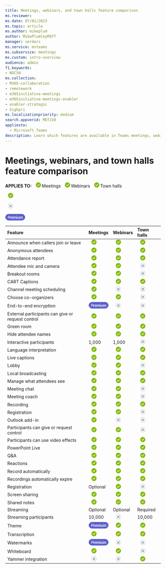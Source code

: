 ```yaml
---
title: Meetings, webinars, and town halls feature comparison
ms.reviewer: 
ms.date: 07/01/2023
ms.topic: article
ms.author: mikeplum
author: MikePlumleyMSFT
manager: serdars
ms.service: msteams
ms.subservice: meetings
ms.custom: intro-overview
audience: admin
f1.keywords:
- NOCSH
ms.collection: 
- M365-collaboration
- remotework
- m365initiative-meetings
- m365initiative-meetings-enabler
- enabler-strategic
- highpri
ms.localizationpriority: medium
search.appverid: MET150
appliesto: 
  - Microsoft Teams
description: Learn which features are available in Teams meetings, webinars, and town halls.
---
```


# Meetings, webinars, and town halls feature comparison

**APPLIES TO:** ![yes](media/yes.png)Meetings ![yes](media/yes.png)Webinars ![yes](media/yes.png)Town halls



![yes](media/yes.png)

![no](media/no.png)

![Teams Premium](media/premium-icon.png)

|Feature|Meetings|Webinars|Town halls|
|:------|:-------|:-------|:---------|
|Announce when callers join or leave|![yes](media/yes.png)|![yes](media/yes.png)|![yes](media/yes.png)|
|Anonymous attendees|![yes](media/yes.png)|![yes](media/yes.png)|![yes](media/yes.png)|
|Attendance report|![yes](media/yes.png)|![yes](media/yes.png)|![yes](media/yes.png)|
|Attendee mic and camera|![yes](media/yes.png)|![yes](media/yes.png)|![no](media/no.png)|
|Breakout rooms|![yes](media/yes.png)|![yes](media/yes.png)|![no](media/no.png)|
|CART Captions|![yes](media/yes.png)|![yes](media/yes.png)|![yes](media/yes.png)|
|Channel meeting scheduling|![yes](media/yes.png)|![no](media/no.png)|![no](media/no.png)|
|Choose co-organizers|![yes](media/yes.png)|![yes](media/yes.png)|![no](media/no.png)|
|End-to-end encryption|![Teams Premium](media/premium-icon.png)|![no](media/no.png)|![no](media/no.png)|
|External participants can give or request control|![yes](media/yes.png)|![yes](media/yes.png)|![yes](media/yes.png)|
|Green room|![yes](media/yes.png)|![yes](media/yes.png)|![yes](media/yes.png)|
|Hide attendee names|![yes](media/yes.png)|![yes](media/yes.png)|![yes](media/yes.png)|
|Interactive participants|1,000|1,000|![no](media/no.png)|
|Language interpretation|![yes](media/yes.png)|![yes](media/yes.png)|![yes](media/yes.png)|
|Live captions|![yes](media/yes.png)|![yes](media/yes.png)|![yes](media/yes.png)|
|Lobby|![yes](media/yes.png)|![yes](media/yes.png)|![no](media/no.png)|
|Local broadcasting|![yes](media/yes.png)|![yes](media/yes.png)|![yes](media/yes.png)|
|Manage what attendees see|![yes](media/yes.png)|![yes](media/yes.png)|![yes](media/yes.png)|
|Meeting chat|![yes](media/yes.png)|![yes](media/yes.png)|![no](media/no.png)|
|Meeting coach|![yes](media/yes.png)|![yes](media/yes.png)|![no](media/no.png)|
|Recording|![yes](media/yes.png)|![yes](media/yes.png)|![yes](media/yes.png)|
|Registration|![yes](media/yes.png)|![yes](media/yes.png)|![no](media/no.png)|
|Outlook add-in|![yes](media/yes.png)|![no](media/no.png)|![no](media/no.png)|
|Participants can give or request control|![yes](media/yes.png)|![yes](media/yes.png)|![no](media/no.png)|
|Participants can use video effects|![yes](media/yes.png)|![yes](media/yes.png)|![yes](media/yes.png)|
|PowerPoint Live|![yes](media/yes.png)|![yes](media/yes.png)|![yes](media/yes.png)|
|Q&A|![yes](media/yes.png)|![yes](media/yes.png)|![yes](media/yes.png)|
|Reactions|![yes](media/yes.png)|![yes](media/yes.png)|![yes](media/yes.png)|
|Record automatically|![yes](media/yes.png)|![yes](media/yes.png)|![yes](media/yes.png)|
|Recordings automatically expire|![yes](media/yes.png)|![yes](media/yes.png)|![yes](media/yes.png)|
|Registration|Optional|![yes](media/yes.png)|![no](media/no.png)|
|Screen sharing|![yes](media/yes.png)|![yes](media/yes.png)|![yes](media/yes.png)|
|Shared notes|![yes](media/yes.png)|![yes](media/yes.png)|![yes](media/yes.png)|
|Streaming|Optional|Optional|Required|
|Streaming participants|10,000|![no](media/no.png)|10,000|
|Theme|![Teams Premium](media/premium-icon.png)|![yes](media/yes.png)|![yes](media/yes.png)|
|Transcription|![yes](media/yes.png)|![yes](media/yes.png)|![yes](media/yes.png)|
|Watermarks|![Teams Premium](media/premium-icon.png)|![no](media/no.png)|![no](media/no.png)|
|Whiteboard|![yes](media/yes.png)|![yes](media/yes.png)|![no](media/no.png)|
|Yammer integration|![no](media/no.png)|![no](media/no.png)|![yes](media/yes.png)|



